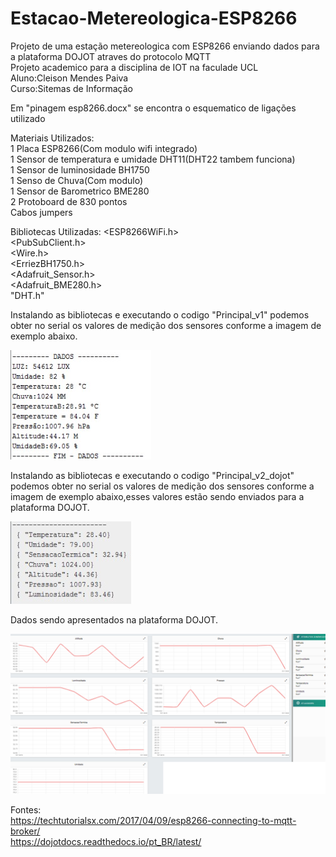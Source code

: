 # Estacao-Metereologica-ESP8266

Projeto de uma estação metereologica com ESP8266 enviando dados para a plataforma DOJOT atraves do protocolo MQTT</br>
Projeto academico para a disciplina de IOT na faculade UCL</br>
Aluno:Cleison Mendes Paiva</br>
Curso:Sitemas de Informação</br>

Em "pinagem esp8266.docx" se encontra o esquematico de ligações utilizado</br>

Materiais Utilizados:</br>
1 Placa ESP8266(Com modulo wifi integrado) </br>
1 Sensor de temperatura e umidade DHT11(DHT22 tambem funciona)</br>
1 Sensor de luminosidade BH1750</br>
1 Senso de Chuva(Com modulo) </br>
1 Sensor de Barometrico BME280</br>
2 Protoboard de 830 pontos</br>
Cabos jumpers</br>

Bibliotecas Utilizadas:
<ESP8266WiFi.h> </br>
<PubSubClient.h></br>
<Wire.h></br>
<ErriezBH1750.h> </br>
<Adafruit_Sensor.h></br>
<Adafruit_BME280.h></br>
"DHT.h"</br>

Instalando as bibliotecas e executando o codigo "Principal_v1" podemos obter no serial os valores de medição dos sensores conforme a imagem de exemplo abaixo.

![Screenshot](Dados_simples.png)

Instalando as bibliotecas e executando o codigo "Principal_v2_dojot" podemos obter no serial os valores de medição dos sensores conforme a imagem de exemplo abaixo,esses valores estão sendo enviados para a plataforma DOJOT.

![Screenshot](Dados_Envio_mqtt.png)

Dados sendo apresentados na plataforma DOJOT.

![Screenshot](Dados_dojot.png)


Fontes:</br>
https://techtutorialsx.com/2017/04/09/esp8266-connecting-to-mqtt-broker/</br>
https://dojotdocs.readthedocs.io/pt_BR/latest/

